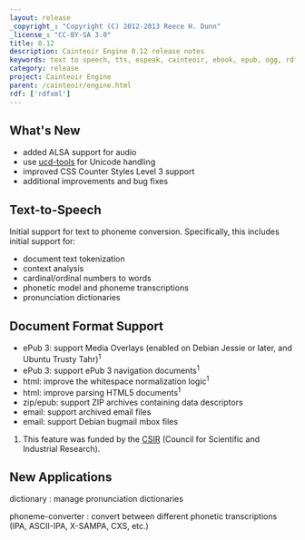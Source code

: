 ```yaml
---
layout: release
_copyright_: "Copyright (C) 2012-2013 Reece H. Dunn"
_license_: "CC-BY-SA 3.0"
title: 0.12
description: Cainteoir Engine 0.12 release notes
keywords: text to speech, tts, espeak, cainteoir, ebook, epub, ogg, rdf, metadata
category: release
project: Cainteoir Engine
parent: /cainteoir/engine.html
rdf: ['rdfxml']
---
```


## What's New

*  added ALSA support for audio
*  use [ucd-tools](https://github.com/rhdunn/ucd-tools) for Unicode handling
*  improved CSS Counter Styles Level 3 support
*  additional improvements and bug fixes

## Text-to-Speech

Initial support for text to phoneme conversion. Specifically, this includes initial support for:

*  document text tokenization
*  context analysis
*  cardinal/ordinal numbers to words
*  phonetic model and phoneme transcriptions
*  pronunciation dictionaries

## Document Format Support

*  ePub 3: support Media Overlays (enabled on Debian Jessie or later, and Ubuntu Trusty Tahr)<sup>1</sup>
*  ePub 3: support ePub 3 navigation documents<sup>1</sup>
*  html: improve the whitespace normalization logic<sup>1</sup>
*  html: improve parsing HTML5 documents<sup>1</sup>
*  zip/epub: support ZIP archives containing data descriptors
*  email: support archived email files
*  email: support Debian bugmail mbox files

1. This feature was funded by the [CSIR](http://www.csir.co.za) (Council for Scientific and Industrial Research).

## New Applications

dictionary
: manage pronunciation dictionaries

phoneme-converter
: convert between different phonetic transcriptions (IPA, ASCII-IPA, X-SAMPA, CXS, etc.)
